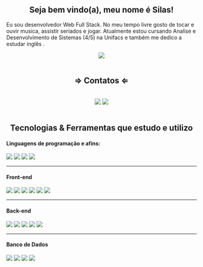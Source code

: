  <div>
  <h2 align="center">Seja bem vindo(a), meu nome é Silas!</h2>
  <p>Eu sou desenvolvedor Web Full Stack. No meu tempo livre gosto de tocar e ouvir musica, assistir seriados e jogar.  Atualmente estou cursando Analise e Desenvolvimento de Sistemas (4/5) na Unifacs e também me dedico a estudar inglês .</p>
<div align="center">
<img src="https://github-readme-stats.vercel.app/api?username=SilasSousadeJesus&show_icons=true&count_private=true&theme=radical"
</div>
</div>

  <br>
 
   <h2 align="center"> &rArr; Contatos &lArr;</h2>
<div style="display: inline_block" align="center"><br>
  <a href = "mailto:silassousadejesus@gmail.com"><img src="https://img.shields.io/badge/-Gmail-%23333?style=for-the-badge&logo=gmail&logoColor=white" target="_blank"></a>
  <a href="https://www.linkedin.com/in/silassousadejesus/" target="_blank"><img src="https://img.shields.io/badge/-LinkedIn-%230077B5?style=for-the-badge&logo=linkedin&logoColor=white" target="_blank"></a> 
  </div><br> 
</div>

  <h2 align="center"> Tecnologias & Ferramentas que estudo e utilizo</h2>

  <div>
    <h4>Linguagens de programação e afins:</h4>
    <img src="https://img.shields.io/badge/JavaScript-F7DF1E?style=for-the-badge&logo=javascript&logoColor=black" >
    <img src="https://img.shields.io/badge/CSS3-1572B6?style=for-the-badge&logo=css3&logoColor=white" >
    <img src="https://img.shields.io/badge/HTML5-E34F26?style=for-the-badge&logo=html5&logoColor=white" >
    <img src="https://img.shields.io/badge/TypeScript-007ACC?style=for-the-badge&logo=typescript&logoColor=white" >
    <hr>
    <h4>Front-end</h4>
    <img src="https://img.shields.io/badge/React-20232A?style=for-the-badge&logo=react&logoColor=61DAFB" >
    <img src="https://img.shields.io/badge/react_native-%2320232a.svg?style=for-the-badge&logo=react&logoColor=%2361DAFB" >
    <img src="https://img.shields.io/badge/Redux-593D88?style=for-the-badge&logo=redux&logoColor=white" >
    <img src="https://img.shields.io/badge/Angular-DD0031?style=for-the-badge&logo=angular&logoColor=white" >
    <img src="https://img.shields.io/badge/Bootstrap-563D7C?style=for-the-badge&logo=bootstrap&logoColor=white" >
    <img src="https://img.shields.io/badge/SASS-hotpink.svg?style=for-the-badge&logo=SASS&logoColor=white" >
    <hr>
    <h4>Back-end</h4>
    <img src="https://img.shields.io/badge/Node.js-339933?style=for-the-badge&logo=nodedotjs&logoColor=white">
    <img src="https://img.shields.io/badge/express.js-%23404d59.svg?style=for-the-badge&logo=express&logoColor=%2361DAFB">
    <img src="https://img.shields.io/badge/Swagger-85EA2D?style=for-the-badge&logo=Swagger&logoColor=white">
    <img src="https://img.shields.io/badge/nestjs-%23E0234E.svg?style=for-the-badge&logo=nestjs&logoColor=white">
    <img src="https://img.shields.io/badge/java-%23ED8B00.svg?style=for-the-badge&logo=java&logoColor=white">
       <hr>
    <h4>Banco de Dados</h4>
    <img src="https://img.shields.io/badge/MongoDB-4EA94B?style=for-the-badge&logo=mongodb&logoColor=white">
    <img src="https://img.shields.io/badge/MySQL-00000F?style=for-the-badge&logo=mysql&logoColor=white" >
    <img src="https://img.shields.io/badge/postgres-%23316192.svg?style=for-the-badge&logo=postgresql&logoColor=white" >     
    <img src="https://img.shields.io/badge/firebase-%23039BE5.svg?style=for-the-badge&logo=firebase" >
  </div>
